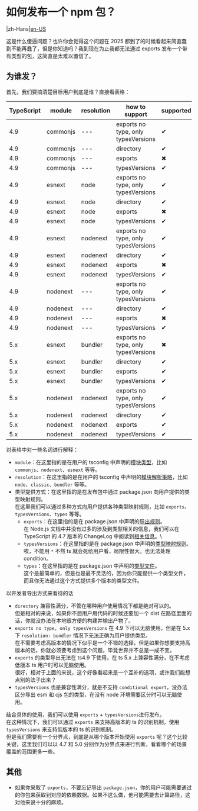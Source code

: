 # 如何发布一个 npm 包？

|zh-Hans|[en-US](./README.md)

这是什么傻逼问题？也许你会觉得这个问题在 2025 都到了的时候看起来简直蠢到不能再蠢了，但是你知道吗？我到现在为止我都无法通过 exports 发布一个带有类型的包，这简直是太难以置信了。

## 为谁发？

首先，我们要搞清楚目标用户到底是谁？直接看表格：

| TypeScript | module   | resolution | how to support                      | supported |
|------------|----------|------------|-------------------------------------|-----------|
| 4.9        | commonjs | ---        | exports no type, only typesVersions | ✔︎        |
| 4.9        | commonjs | ---        | directory                           | ✔︎        |
| 4.9        | commonjs | ---        | exports                             | ✖︎        |
| 4.9        | commonjs | ---        | typesVersions                       | ✔︎        |
| 4.9        | esnext   | node       | exports no type, only typesVersions | ✔︎        |
| 4.9        | esnext   | node       | directory                           | ✔︎        |
| 4.9        | esnext   | node       | exports                             | ✖︎        |
| 4.9        | esnext   | node       | typesVersions                       | ✔︎        |
| 4.9        | esnext   | nodenext   | exports no type, only typesVersions | ✔︎        |
| 4.9        | esnext   | nodenext   | directory                           | ✔︎        |
| 4.9        | esnext   | nodenext   | exports                             | ✖︎        |
| 4.9        | esnext   | nodenext   | typesVersions                       | ✔︎        |
| 4.9        | nodenext | ---        | exports no type, only typesVersions | ✔︎        |
| 4.9        | nodenext | ---        | directory                           | ✔︎        |
| 4.9        | nodenext | ---        | exports                             | ✖︎        |
| 4.9        | nodenext | ---        | typesVersions                       | ✔︎        |
| 5.x        | esnext   | bundler    | exports no type, only typesVersions | ✖︎        |
| 5.x        | esnext   | bundler    | directory                           | ✔︎        |
| 5.x        | esnext   | bundler    | exports                             | ✔︎        |
| 5.x        | esnext   | bundler    | typesVersions                       | ✔︎        |
| 5.x        | nodenext | nodenext   | exports no type, only typesVersions | ✔︎        |
| 5.x        | nodenext | nodenext   | directory                           | ✔︎        |
| 5.x        | nodenext | nodenext   | exports                             | ✔︎        |
| 5.x        | nodenext | nodenext   | typesVersions                       | ✔︎        |

对表格中对一些名词进行解释：

- `module`：在这里指的是在用户的 tsconfig 中声明的[模块类型](https://www.typescriptlang.org/tsconfig#module)，比如 `commonjs`、`nodenext`、`esnext` 等等。
- `resolution`：在这里指的是在用户的 tsconfig 中声明的[模块解析策略](https://www.typescriptlang.org/tsconfig#moduleResolution)，比如 `node`、`classic`、`bundler` 等等。
- 类型提供方式：在这里指的是在发布包中通过 package.json 向用户提供的类型映射规则。\
  在这里我们可以通过多种方式向用户提供各种类型映射规则，比如 `exports`、`typesVersions`、`types` 等等。
  - `exports`：在这里指的是在 package.json 中声明的[导出规则](https://nodejs.org/api/packages.html#exports-sugar)。\
    在 Node.js 文档中并没有过多的涉及到类型相关的信息，我们可以在 TypeScript 的 4.7 版本的 ChangeLog 中阅读到[相关信息](https://www.typescriptlang.org/docs/handbook/release-notes/typescript-4-7.html)。\
  - `typesVersions`：在这里指的是在 package.json 中声明的[类型映射规则](https://www.typescriptlang.org/docs/handbook/declaration-files/publishing.html#version-selection)。\
    唉，不能用 `*` 不然 ts 就会死给用户看，局限性很大。也无法处理 condition。
  - `types`：在这里指的是在 package.json 中声明的[类型文件](https://www.typescriptlang.org/docs/handbook/declaration-files/publishing.html#including-declarations-in-your-npm-package)。\
    这个是最简单的，但是也是最不灵活的，因为你只能提供一个类型文件，而且你无法通过这个方式提供多个版本的类型文件。

以开发者导出方式来看待的话
- `directory` 兼容性满分，不管在哪种用户使用情况下都是绝对可以的。\
  但是相对的来说，如果你不想用户用代码的时候还要加一个 dist 在路径里面的话，你就没办法在本地很方便的构建并输出产物了。
- `exports no type, only typesVersions` 在 4.9 下可以无脑使用，但是在 5.x 下 `resolution: bundler` 情况下无法正确为用户提供类型。\
  在不需要考虑高版本的情况下似乎是一个不错的选择，但是如果你想要支持高版本的话，你就必须要考虑到这个问题，毕竟世界并不总是一成不变。
- `exports` 的类型导出无法在 ts4.9 下使用，在 ts 5.x 上兼容性满分，在不考虑低版本 ts 用户时可以无脑使用。\
  很好，相对于上面的来说，这个好像看起来是一个互补的选项，或许我们能想点别的法子出来？
- `typesVersions` 也是兼容性满分，就是不支持 `conditional export`，没办法区分导出 esm 和 cjs 包的类型，在没有 node 环境需要区分时可以无脑使用。

结合具体的使用，我们可以使用 `exports` + `typesVersions`进行发布。\
在这种情况下，我们可以通过 `exports` 来支持高版本的 ts 的识别机制，使用 `typesVersions` 来支持低版本的 ts 的识别机制。\
但是我们需要有一个分界点，到底是从哪个版本开始使用 `exports` 呢？这个比较关键，这里我们可以以 4.7 和 5.0 分别作为分界点来进行判断，看看哪个的场景覆盖的范围更多一些。

## 其他

* 如果你采取了 `exports`，不要忘记导出 `package.json`，你的用户可能需要通过的你包来获取到对应的依赖数据。如果不这么做，他可能需要去计算路径，这对他来说十分的麻烦。
